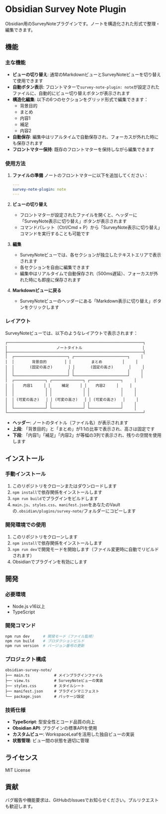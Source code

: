# Obsidian Survey Note Plugin

Obsidian用のSurveyNoteプラグインです。ノートを構造化された形式で整理・編集できます。

## 機能

### 主な機能
- **ビューの切り替え**: 通常のMarkdownビューとSurveyNoteビューを切り替えて使用できます
- **自動ボタン表示**: フロントマターで`survey-note-plugin: note`が設定されたファイルに、自動的にビュー切り替えボタンが表示されます
- **構造化編集**: 以下の6つのセクションをグリッド形式で編集できます：
  - 背景目的
  - まとめ
  - 内容1
  - 補足
  - 内容2
- **自動保存**: 編集中はリアルタイムで自動保存され、フォーカスが外れた時にも保存されます
- **フロントマター保持**: 既存のフロントマターを保持しながら編集できます

### 使用方法

1. **ファイルの準備**
   ノートのフロントマターに以下を追加してください：
   ```yaml
   ---
   survey-note-plugin: note
   ---
   ```

2. **ビューの切り替え**
   - フロントマターが設定されたファイルを開くと、ヘッダーに「SurveyNote表示に切り替え」ボタンが表示されます
   - コマンドパレット（Ctrl/Cmd + P）から「SurveyNote表示に切り替え」コマンドを実行することも可能です

3. **編集**
   - SurveyNoteビューでは、各セクションが独立したテキストエリアで表示されます
   - 各セクションを自由に編集できます
   - 編集中はリアルタイムで自動保存され（500ms遅延）、フォーカスが外れた時にも即座に保存されます

4. **Markdownビューに戻る**
   - SurveyNoteビューのヘッダーにある「Markdown表示に切り替え」ボタンをクリックします

### レイアウト

SurveyNoteビューでは、以下のようなレイアウトで表示されます：

```
┌─────────────────────────────────────────────────────────────┐
│                      ノートタイトル                           │
├─────────────────────────────────────────────────────────────┤
│  ┌────────────────────────┐ ┌────────────────────────┐     │
│  │        背景目的        │ │         まとめ         │     │
│  │       (固定の高さ)       │ │       (固定の高さ)       │     │
│  │                        │ │                        │     │
│  └────────────────────────┘ └────────────────────────┘     │
│  ┌──────────────┐ ┌──────────────┐ ┌──────────────┐     │
│  │    内容1     │ │     補足     │ │    内容2     │     │
│  │              │ │              │ │              │     │
│  │              │ │              │ │              │     │
│  │ (可変の高さ)   │ │ (可変の高さ)   │ │ (可変の高さ)   │     │
│  │              │ │              │ │              │     │
│  └──────────────┘ └──────────────┘ └──────────────┘     │
└─────────────────────────────────────────────────────────────┘
```

- **ヘッダー**: ノートのタイトル（ファイル名）が表示されます
- **上段**: 「背景目的」と「まとめ」が1:1の比率で表示され、高さは固定です
- **下段**: 「内容1」「補足」「内容2」が等幅の3列で表示され、残りの空間を使用します

## インストール

### 手動インストール
1. このリポジトリをクローンまたはダウンロードします
2. `npm install`で依存関係をインストールします
3. `npm run build`でプラグインをビルドします
4. `main.js`、`styles.css`、`manifest.json`をあなたのVaultの`.obsidian/plugins/survey-note/`フォルダーにコピーします

### 開発環境での使用
1. このリポジトリをクローンします
2. `npm install`で依存関係をインストールします
3. `npm run dev`で開発モードを開始します（ファイル変更時に自動でリビルドされます）
4. Obsidianでプラグインを有効にします

## 開発

### 必要環境
- Node.js v16以上
- TypeScript

### 開発コマンド
```bash
npm run dev      # 開発モード（ファイル監視）
npm run build    # プロダクションビルド
npm run version  # バージョン番号の更新
```

### プロジェクト構成
```
obsidian-survey-note/
├── main.ts           # メインプラグインファイル
├── view.ts           # SurveyNoteビューの実装
├── styles.css        # スタイルシート
├── manifest.json     # プラグインマニフェスト
└── package.json      # パッケージ設定
```

### 技術仕様
- **TypeScript**: 型安全性とコード品質の向上
- **Obsidian API**: プラグインの標準APIを使用
- **カスタムビュー**: WorkspaceLeafを活用した独自ビューの実装
- **状態管理**: ビュー間の状態を適切に管理

## ライセンス

MIT License

## 貢献

バグ報告や機能要求は、GitHubのIssuesでお知らせください。プルリクエストも歓迎します。
